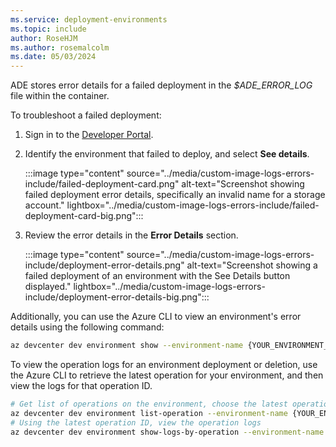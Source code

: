 ```yaml
---
ms.service: deployment-environments
ms.topic: include
author: RoseHJM
ms.author: rosemalcolm
ms.date: 05/03/2024
---
```


ADE stores error details for a failed deployment in the *$ADE_ERROR_LOG* file within the container. 

To troubleshoot a failed deployment:

1. Sign in to the [Developer Portal](https://devportal.microsoft.com/).
1. Identify the environment that failed to deploy, and select **See details**.

    :::image type="content" source="../media/custom-image-logs-errors-include/failed-deployment-card.png" alt-text="Screenshot showing failed deployment error details, specifically an invalid name for a storage account." lightbox="../media/custom-image-logs-errors-include/failed-deployment-card-big.png":::

1. Review the error details in the **Error Details** section.

    :::image type="content" source="../media/custom-image-logs-errors-include/deployment-error-details.png" alt-text="Screenshot showing a failed deployment of an environment with the See Details button displayed." lightbox="../media/custom-image-logs-errors-include/deployment-error-details-big.png":::

Additionally, you can use the Azure CLI to view an environment's error details using the following command:
```bash
az devcenter dev environment show --environment-name {YOUR_ENVIRONMENT_NAME} --project {YOUR_PROJECT_NAME}
```

To view the operation logs for an environment deployment or deletion, use the Azure CLI to retrieve the latest operation for your environment, and then view the logs for that operation ID.

```bash
# Get list of operations on the environment, choose the latest operation
az devcenter dev environment list-operation --environment-name {YOUR_ENVIRONMENT_NAME} --project {YOUR_PROJECT_NAME}
# Using the latest operation ID, view the operation logs
az devcenter dev environment show-logs-by-operation --environment-name {YOUR_ENVIRONMENT_NAME} --project {YOUR_PROJECT_NAME} --operation-id {LATEST_OPERATION_ID}
```